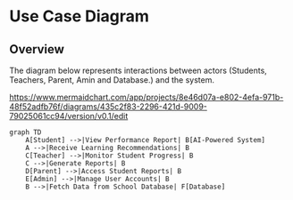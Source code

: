# Use Case Diagram

## Overview
The diagram below represents interactions between actors (Students, Teachers, Parent, Amin and Database.) and the system.

https://www.mermaidchart.com/app/projects/8e46d07a-e802-4efa-971b-48f52adfb76f/diagrams/435c2f83-2296-421d-9009-79025061cc94/version/v0.1/edit

```mermaid
graph TD
    A[Student] -->|View Performance Report| B[AI-Powered System]
    A -->|Receive Learning Recommendations| B
    C[Teacher] -->|Monitor Student Progress| B
    C -->|Generate Reports| B
    D[Parent] -->|Access Student Reports| B
    E[Admin] -->|Manage User Accounts| B
    B -->|Fetch Data from School Database| F[Database]
